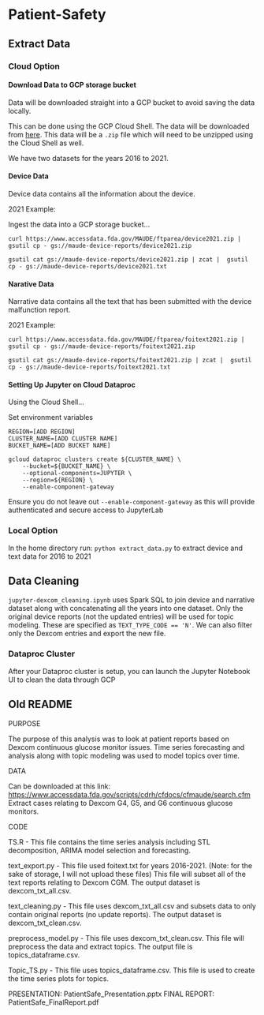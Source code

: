 # Patient-Safety

## Extract Data

### Cloud Option

#### Download Data to GCP storage bucket

Data will be downloaded straight into a GCP bucket to  avoid saving the data locally. 

This can be done using the GCP Cloud Shell. The data will be downloaded from [here](https://www.accessdata.fda.gov/scripts/cdrh/cfdocs/cfmaude/search.cfm). This data will be a ```.zip``` file which will need to be unzipped using the Cloud Shell as well. 

We have two datasets for the years 2016 to 2021. 

#### Device Data 

Device data contains all the information about the device.

2021 Example:

Ingest the data into a GCP storage bucket...

```curl https://www.accessdata.fda.gov/MAUDE/ftparea/device2021.zip | gsutil cp - gs://maude-device-reports/device2021.zip```


```gsutil cat gs://maude-device-reports/device2021.zip | zcat |  gsutil cp - gs://maude-device-reports/device2021.txt```

#### Narative Data 

Narrative data contains all the text that has been submitted with the device malfunction report. 

2021 Example:

```curl https://www.accessdata.fda.gov/MAUDE/ftparea/foitext2021.zip | gsutil cp - gs://maude-device-reports/foitext2021.zip```


```gsutil cat gs://maude-device-reports/foitext2021.zip | zcat |  gsutil cp - gs://maude-device-reports/foitext2021.txt```

#### Setting Up Jupyter on Cloud Dataproc
Using the Cloud Shell...

Set environment variables
```
REGION=[ADD REGION]
CLUSTER_NAME=[ADD CLUSTER NAME]
BUCKET_NAME=[ADD BUCKET NAME]
```

```
gcloud dataproc clusters create ${CLUSTER_NAME} \
    --bucket=${BUCKET_NAME} \
    --optional-components=JUPYTER \
    --region=${REGION} \
    --enable-component-gateway
```

Ensure you do not leave out ```--enable-component-gateway``` as this will provide authenticated and secure access to JupyterLab

### Local Option

In the home directory run: ```python extract_data.py``` to extract device and text data for 2016 to 2021


## Data Cleaning

```jupyter-dexcom_cleaning.ipynb``` uses Spark SQL to join device and narrative dataset along with concatenating all the years into one dataset. Only the original device reports (not the updated entries) will be used for topic modeling. These are specified as ```TEXT_TYPE_CODE == 'N'```. We can also filter only the Dexcom entries and export the new file.

### Dataproc Cluster
After your Dataproc cluster is setup, you can launch the Jupyter Notebook UI to clean the data through GCP


## Old README
PURPOSE

The purpose of this analysis was to look at patient reports based on Dexcom continuous glucose monitor issues. Time series forecasting and analysis along with topic modeling was used to model topics over time. 


DATA

Can be downloaded at this link: https://www.accessdata.fda.gov/scripts/cdrh/cfdocs/cfmaude/search.cfm
Extract cases relating to Dexcom G4, G5, and G6 continuous glucose monitors.


CODE

TS.R - This file contains the time series analysis including STL decomposition, ARIMA model selection and forecasting. 

text_export.py - This file used foitext.txt for years 2016-2021. (Note: for the sake of storage, I will not upload these files) This file will subset all of the text reports relating to Dexcom CGM. The output dataset is dexcom_txt_all.csv.

text_cleaning.py - This file uses dexcom_txt_all.csv and subsets data to only contain original reports (no update reports). The output dataset is dexcom_txt_clean.csv.

preprocess_model.py - This file uses dexcom_txt_clean.csv. This file will preprocess the data and extract topics. The output file is topics_dataframe.csv.

Topic_TS.py - This file uses topics_dataframe.csv. This file is used to create the time series plots for topics.


PRESENTATION: PatientSafe_Presentation.pptx
FINAL REPORT: PatientSafe_FinalReport.pdf